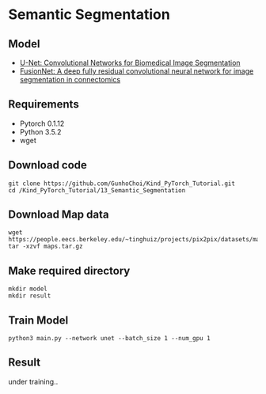 # Semantic Segmentation

## Model

- [U-Net: Convolutional Networks for Biomedical Image Segmentation](https://arxiv.org/abs/1505.04597)
- [FusionNet: A deep fully residual convolutional neural network for image segmentation in connectomics](https://arxiv.org/abs/1612.05360)

## Requirements

- Pytorch 0.1.12
- Python 3.5.2
- wget

## Download code

~~~
git clone https://github.com/GunhoChoi/Kind_PyTorch_Tutorial.git
cd /Kind_PyTorch_Tutorial/13_Semantic_Segmentation
~~~

## Download Map data

~~~
wget https://people.eecs.berkeley.edu/~tinghuiz/projects/pix2pix/datasets/maps.tar.gz
tar -xzvf maps.tar.gz
~~~

## Make required directory

~~~
mkdir model
mkdir result
~~~

## Train Model
~~~
python3 main.py --network unet --batch_size 1 --num_gpu 1
~~~

## Result

under training..

